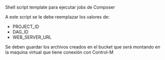 Shell script template para ejecutar jobs de Composer

A este script se le debe reemplazar los valores de:
- PROJECT_ID
- DAG_ID
- WEB_SERVER_URL

Se deben guardar los archivos creados en el bucket que será montando en la maquina virtual que tiene conexión con Control-M
